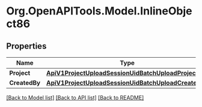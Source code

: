 
# Org.OpenAPITools.Model.InlineObject86

## Properties

Name | Type | Description | Notes
------------ | ------------- | ------------- | -------------
**Project** | [**ApiV1ProjectUploadSessionUidBatchUploadProject**](ApiV1ProjectUploadSessionUidBatchUploadProject.md) |  | [optional] 
**CreatedBy** | [**ApiV1ProjectUploadSessionUidBatchUploadCreatedBy**](ApiV1ProjectUploadSessionUidBatchUploadCreatedBy.md) |  | 

[[Back to Model list]](../README.md#documentation-for-models)
[[Back to API list]](../README.md#documentation-for-api-endpoints)
[[Back to README]](../README.md)

